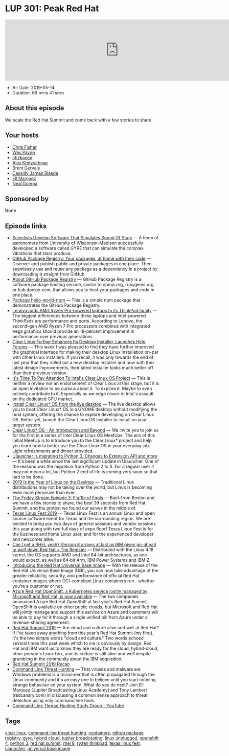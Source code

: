 # LUP 301: Peak Red Hat

<iframe src="https://player.fireside.fm/v2/RUkczH-V+AwsbMqZi?theme=dark" width="740" height="200" frameborder="0" scrolling="no"></iframe>

* Air Date: 2019-05-14
* Duration: 69 mins 41 secs

## About this episode

We scale the Red Hat Summit and come back with a few stories to share. 

## Your hosts
* [Chris Fisher](https://linuxunplugged.com/hosts/chrislas)
* [Wes Payne](https://linuxunplugged.com/hosts/wes)
* [chzbacon](https://linuxunplugged.com/hosts/chzbacon)
* [Alex Kretzschmar](https://linuxunplugged.com/guests/alexktz)
* [Brent Gervais](https://linuxunplugged.com/guests/brentgervais)
* [Cassidy James Blaede](https://linuxunplugged.com/guests/cassidyjames)
* [Ell Marquez](https://linuxunplugged.com/guests/ell)
* [Neal Gompa](https://linuxunplugged.com/guests/nealgompa)

## Sponsored by

None



## Episode links

  * [Scientists Develop Software That Simulates Sound Of Stars](https://www.techtimes.com/articles/242474/20190428/scientists-develop-software-that-simulates-sound-of-stars.htm "Scientists Develop Software That Simulates Sound Of Stars") — A team of astronomers from University of Wisconsin-Madison successfully developed a software called GYRE that can simulate the complex vibrations that stars produce.
  * [GitHub Package Registry: Your packages, at home with their code](https://github.com/features/package-registry "GitHub Package Registry: Your packages, at home with their code") — Discover and publish public and private packages in one place. Then seamlessly use and reuse any package as a dependency in a project by downloading it straight from GitHub. 
  * [About GitHub Package Registry](https://help.github.com/en/articles/about-github-package-registry "About GitHub Package Registry") — GitHub Package Registry is a software package hosting service, similar to npmjs.org, rubygems.org, or hub.docker.com, that allows you to host your packages and code in one place.
  * [Package hello-world-npm](https://github.com/Codertocat/hello-world-npm/packages/10696?version=1.0.1 "Package hello-world-npm") — This is a simple npm package that demonstrates the GitHub Package Registry. 
  * [Lenovo adds AMD Ryzen Pro-powered laptops to its ThinkPad family](https://arstechnica.com/gadgets/2019/05/lenovo-adds-amd-ryzen-pro-powered-laptops-to-its-thinkpad-family/ "Lenovo adds AMD Ryzen Pro-powered laptops to its ThinkPad family") — The biggest differences between these laptops and Intel-powered ThinkPads are performance and ports. According to Lenovo, the second-gen AMD Ryzen 7 Pro processors combined with integrated Vega graphics should provide an 18-percent improvement in performance over previous generations
  * [Clear Linux Further Enhances Its Desktop Installer, Launches Help Forums](https://www.phoronix.com/scan.php?page=news_item&px=Clear-Linux-Desktop-Installer-2 "Clear Linux Further Enhances Its Desktop Installer, Launches Help Forums") — This week I was pleased to find they have further improved the graphical interface for making their desktop Linux installation on-par with other Linux installers. If you recall, it was only towards the end of last year that they rolled out a new desktop installer and now with their latest design improvements, their latest installer looks much better off than their previous version. 
  * [It's Time To Pay Attention To Intel's Clear Linux OS Project](https://www.forbes.com/sites/jasonevangelho/2019/05/13/its-time-to-pay-attention-to-intels-clear-linux-os-project/#5004b8885c49 "It's Time To Pay Attention To Intel's Clear Linux OS Project") — This is neither a review nor an endorsement of Clear Linux at this stage, but it is an open invitation to be curious about it. To explore it. Maybe to even actively contribute to it. Especially as we edge closer to Intel's assault on the dedicated GPU market.
  * [Install Clear Linux* OS from the live desktop](https://clearlinux.org/documentation/clear-linux/get-started/bare-metal-install-desktop "Install Clear Linux* OS from the live desktop") — The live desktop allows you to boot Clear Linux* OS in a GNOME desktop without modifying the host system, offering the chance to explore developing on Clear Linux OS. Better yet, launch the Clear Linux OS installer to install on your target system.
  * [Clear Linux* OS - An Introduction and Beyond](https://clearlinux.org/news-blogs/clear-linux-os-introduction-and-beyond "Clear Linux* OS - An Introduction and Beyond") — We invite you to join us for the first in a series of Intel Clear Linux OS MeetUps. The aim of this initial MeetUp is to introduce you to the Clear Linux* project and help you learn how to better use the Clear Linux OS in your everyday job. Light refreshments and dinner provided.
  * [Ulauncher is migrating to Python 3. Changes to Extension API and more](https://mailchi.mp/fbb4b54c426a/ulauncher-is-migrating-to-python-3-changes-to-extension-api-and-more "Ulauncher is migrating to Python 3. Changes to Extension API and more") — It's been a while since the last significant update in Ulauncher. One of the reasons was the migration from Python 2 to 3. For a regular user it may not mean a lot, but Python 2 end of life is coming very soon so that had to be done.
  * [2019 Is the Year of Linux on the Desktop](https://www.howtogeek.com/414036/2019-is-the-year-of-linux-on-the-desktop/ "2019 Is the Year of Linux on the Desktop") — Traditional Linux distributions may not be taking over the world, but Linux is becoming even more pervasive than ever.
  * [The Friday Stream Episode 3: Fluffle of Fools](https://fridaystream.com/3 "The Friday Stream Episode 3: Fluffle of Fools") — Back from Boston and we have a few stories to share, the best 39 seconds from Red Hat Summit, and the protest we found our selves in the middle of. 
  * [Texas Linux Fest 2019](https://2019.texaslinuxfest.org/ "Texas Linux Fest 2019") — Texas Linux Fest is an annual Linux and open source software event for Texas and the surrounding region. We are excited to bring you two days of general sessions and vendor sessions this year along with two full days of expo floor! Texas Linux Fest is for the business and home Linux user, and for the experienced developer and newcomer alike.
  * [Can I get a RHEL yeah? Version 8 arrives at last as IBM given go-ahead to wolf down Red Hat • The Register](https://www.theregister.co.uk/2019/05/07/red_hat_enterprise_linux_8/ "Can I get a RHEL yeah? Version 8 arrives at last as IBM given go-ahead to wolf down Red Hat • The Register") — Distributed with the Linux 4.18 kernel, the OS supports AMD and Intel 64-bit architectures, as one would expect, as well as 64-bit Arm, IBM Power Systems and IBM Z.
  * [Introducing the Red Hat Universal Base Image](https://www.redhat.com/en/blog/introducing-red-hat-universal-base-image "Introducing the Red Hat Universal Base Image") — With the release of the Red Hat Universal Base Image (UBI), you can now take advantage of the greater reliability, security, and performance of official Red Hat container images where OCI-compliant Linux containers run - whether you’re a customer or not. 
  * [Azure Red Hat OpenShift, a Kubernetes service jointly managed by Microsoft and Red Hat, is now available](https://www.geekwire.com/2019/azure-red-hat-openshift-kubernetes-service-jointly-managed-microsoft-red-hat-now-available/ "Azure Red Hat OpenShift, a Kubernetes service jointly managed by Microsoft and Red Hat, is now available") — The two companies announced Azure Red Hat OpenShift at last year’s Red Hat Summit. OpenShift is available on other public clouds, but Microsoft and Red Hat will jointly manage and support this service on Azure and customers will be able to pay for it through a single unified bill from Azure under a revenue-sharing agreement.
  * [Red Hat Summit 2019](https://linuxunplugged.com/articles/red-hat-summit-2019 "Red Hat Summit 2019") — Are cloud and culture alive and well at Red Hat? If I've taken away anything from this year's Red Hat Summit (my first), it's the two simple words "cloud and culture." Two words echoed several times this past week which to me is obviously by design. Red Hat and IBM want us to know they are ready for the cloud, hybrid-cloud, other person's Linux box, and its culture is still alive and well despite grumbling in the community about the IBM acquisition.
  * [Red Hat Summit 2019 Recap](https://www.youtube.com/watch?v=hxGTGWwLTio&feature=youtu.be "Red Hat Summit 2019 Recap")
  * [Command Line Threat Hunting](https://www.meetup.com/jupiterbroadcasting/events/260707829/ "Command Line Threat Hunting") — That viruses and malware are Windows problems is a misnomer that is often propagated through the Linux community and it's an easy one to believe until you start noticing strange behaviour on your system. What do you do next? Join Ell Marquez (Jupiter Broadcasting/Linux Academy) and Tony Lambert (redcanary.com) in discussing a common sense approach to threat detection using only command line tools. 
  * [Command Line Thread Hunting Study Group - YouTube](https://www.youtube.com/watch?v=jy9SAUHEWdU "Command Line Thread Hunting Study Group - YouTube")



## Tags

[clear linux](https://linuxunplugged.com/tags/clear%20linux), [command line threat hunting](https://linuxunplugged.com/tags/command%20line%20threat%20hunting), [containers](https://linuxunplugged.com/tags/containers), [github package registry](https://linuxunplugged.com/tags/github%20package%20registry), [gyre](https://linuxunplugged.com/tags/gyre), [hybrid cloud](https://linuxunplugged.com/tags/hybrid%20cloud), [jupiter broadcasting](https://linuxunplugged.com/tags/jupiter%20broadcasting), [linux unplugged](https://linuxunplugged.com/tags/linux%20unplugged), [openshift 4](https://linuxunplugged.com/tags/openshift%204), [python 3](https://linuxunplugged.com/tags/python%203), [red hat summit](https://linuxunplugged.com/tags/red%20hat%20summit), [rhel 8](https://linuxunplugged.com/tags/rhel%208), [ryzen thinkpad](https://linuxunplugged.com/tags/ryzen%20thinkpad), [texas linux fest](https://linuxunplugged.com/tags/texas%20linux%20fest), [ulauncher](https://linuxunplugged.com/tags/ulauncher), [universal base image](https://linuxunplugged.com/tags/universal%20base%20image)